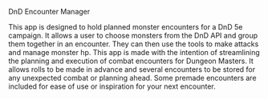 DnD Encounter Manager

This app is designed to hold planned monster encounters for a DnD 5e campaign.
It allows a user to choose monsters from the DnD API and group them together in an encounter.
They can then use the tools to make attacks and manage monster hp.
This app is made with the intention of streamlining the planning and execution of combat encounters for Dungeon Masters. It allows rolls to be made in advance and several encounters to be stored for any unexpected combat or planning ahead.
Some premade encounters are included for ease of use or inspiration for your next encounter.

